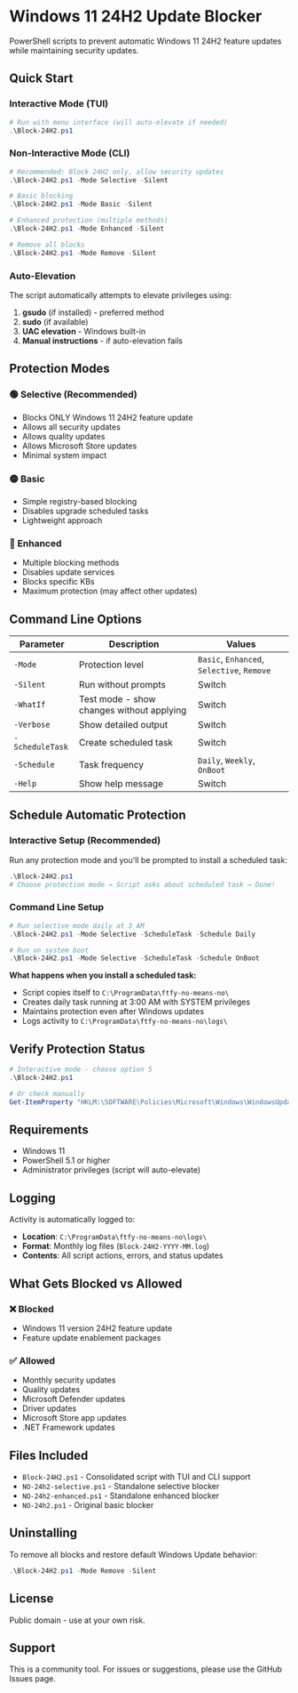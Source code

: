 # Windows 11 24H2 Update Blocker

PowerShell scripts to prevent automatic Windows 11 24H2 feature updates while maintaining security updates.

## Quick Start

### Interactive Mode (TUI)
```powershell
# Run with menu interface (will auto-elevate if needed)
.\Block-24H2.ps1
```

### Non-Interactive Mode (CLI)
```powershell
# Recommended: Block 24H2 only, allow security updates
.\Block-24H2.ps1 -Mode Selective -Silent

# Basic blocking
.\Block-24H2.ps1 -Mode Basic -Silent

# Enhanced protection (multiple methods)
.\Block-24H2.ps1 -Mode Enhanced -Silent

# Remove all blocks
.\Block-24H2.ps1 -Mode Remove -Silent
```

### Auto-Elevation
The script automatically attempts to elevate privileges using:
1. **gsudo** (if installed) - preferred method
2. **sudo** (if available) 
3. **UAC elevation** - Windows built-in
4. **Manual instructions** - if auto-elevation fails

## Protection Modes

### 🟢 Selective (Recommended)
- Blocks ONLY Windows 11 24H2 feature update
- Allows all security updates
- Allows quality updates
- Allows Microsoft Store updates
- Minimal system impact

### 🟡 Basic
- Simple registry-based blocking
- Disables upgrade scheduled tasks
- Lightweight approach

### 🔴 Enhanced
- Multiple blocking methods
- Disables update services
- Blocks specific KBs
- Maximum protection (may affect other updates)

## Command Line Options

| Parameter | Description | Values |
|-----------|-------------|--------|
| `-Mode` | Protection level | `Basic`, `Enhanced`, `Selective`, `Remove` |
| `-Silent` | Run without prompts | Switch |
| `-WhatIf` | Test mode - show changes without applying | Switch |
| `-Verbose` | Show detailed output | Switch |
| `-ScheduleTask` | Create scheduled task | Switch |
| `-Schedule` | Task frequency | `Daily`, `Weekly`, `OnBoot` |
| `-Help` | Show help message | Switch |

## Schedule Automatic Protection

### Interactive Setup (Recommended)
Run any protection mode and you'll be prompted to install a scheduled task:
```powershell
.\Block-24H2.ps1
# Choose protection mode → Script asks about scheduled task → Done!
```

### Command Line Setup
```powershell
# Run selective mode daily at 3 AM
.\Block-24H2.ps1 -Mode Selective -ScheduleTask -Schedule Daily

# Run on system boot
.\Block-24H2.ps1 -Mode Selective -ScheduleTask -Schedule OnBoot
```

**What happens when you install a scheduled task:**
- Script copies itself to `C:\ProgramData\ftfy-no-means-no\`
- Creates daily task running at 3:00 AM with SYSTEM privileges
- Maintains protection even after Windows updates
- Logs activity to `C:\ProgramData\ftfy-no-means-no\logs\`

## Verify Protection Status

```powershell
# Interactive mode - choose option 5
.\Block-24H2.ps1

# Or check manually
Get-ItemProperty "HKLM:\SOFTWARE\Policies\Microsoft\Windows\WindowsUpdate" | Select TargetReleaseVersionInfo
```

## Requirements

- Windows 11
- PowerShell 5.1 or higher
- Administrator privileges (script will auto-elevate)

## Logging

Activity is automatically logged to:
- **Location**: `C:\ProgramData\ftfy-no-means-no\logs\`
- **Format**: Monthly log files (`Block-24H2-YYYY-MM.log`)
- **Contents**: All script actions, errors, and status updates

## What Gets Blocked vs Allowed

### ❌ Blocked
- Windows 11 version 24H2 feature update
- Feature update enablement packages

### ✅ Allowed
- Monthly security updates
- Quality updates
- Microsoft Defender updates
- Driver updates
- Microsoft Store app updates
- .NET Framework updates

## Files Included

- `Block-24H2.ps1` - Consolidated script with TUI and CLI support
- `NO-24h2-selective.ps1` - Standalone selective blocker
- `NO-24h2-enhanced.ps1` - Standalone enhanced blocker
- `NO-24h2.ps1` - Original basic blocker

## Uninstalling

To remove all blocks and restore default Windows Update behavior:

```powershell
.\Block-24H2.ps1 -Mode Remove -Silent
```

## License

Public domain - use at your own risk.

## Support

This is a community tool. For issues or suggestions, please use the GitHub Issues page.